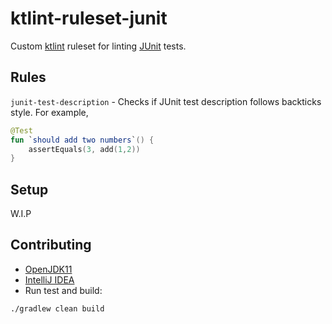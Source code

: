 # ktlint-ruleset-junit

Custom [ktlint](https://github.com/pinterest/ktlint) ruleset for linting [JUnit](https://junit.org/junit5/) tests.

## Rules

`junit-test-description` - Checks if JUnit test description follows backticks style. For example,

```kotlin
@Test
fun `should add two numbers`() {
    assertEquals(3, add(1,2))
}
```

## Setup

W.I.P

## Contributing

* [OpenJDK11](https://adoptopenjdk.net/?variant=openjdk11&jvmVariant=hotspot)
* [IntelliJ IDEA](https://www.jetbrains.com/idea/)
* Run test and build:

```shell
./gradlew clean build
```
